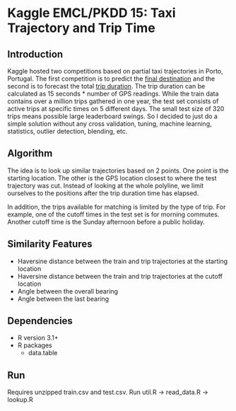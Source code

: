 # Kaggle EMCL/PKDD 15: Taxi Trajectory and Trip Time

## Introduction
Kaggle hosted two competitions based on partial taxi trajectories in Porto, Portugal.  The first competition is to predict the [final destination](https://www.kaggle.com/c/pkdd-15-predict-taxi-service-trajectory-i) and the second is to forecast the total [trip duration](https://www.kaggle.com/c/pkdd-15-taxi-trip-time-prediction-ii).  The trip duration can be calculated as 15 seconds * number of GPS readings.  While the train data contains over a million trips gathered in one year, the test set consists of active trips at specific times on 5 different days.  The small test size of 320 trips means possible large leaderboard swings.  So I decided to just do a simple solution without any cross validation, tuning, machine learning, statistics, outlier detection, blending, etc.

## Algorithm
The idea is to look up similar trajectories based on 2 points.  One point is the starting location.  The other is the GPS location closest to where the test trajectory was cut.  Instead of looking at the whole polyline, we limit ourselves to the positions after the trip duration time has elapsed.

In addition, the trips available for matching is limited by the type of trip.  For example, one of the cutoff times in the test set is for morning commutes.  Another cutoff time is the Sunday afternoon before a public holiday.

## Similarity Features
* Haversine distance between the train and trip trajectories at the starting location
* Haversine distance between the train and trip trajectories at the cutoff location
* Angle between the overall bearing
* Angle between the last bearing

## Dependencies
* R version 3.1+
* R packages
  * data.table

## Run
Requires unzipped train.csv and test.csv.  Run util.R -> read_data.R -> lookup.R
